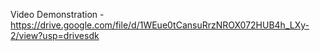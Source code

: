 Video Demonstration -https://drive.google.com/file/d/1WEue0tCansuRrzNROX072HUB4h_LXy-2/view?usp=drivesdk
